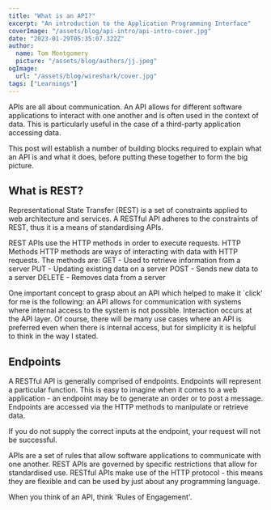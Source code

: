 ```yaml
---
title: "What is an API?"
excerpt: "An introduction to the Application Programming Interface"
coverImage: "/assets/blog/api-intro/api-intro-cover.jpg"
date: "2023-01-29T05:35:07.322Z"
author:
  name: Tom Montgomery
  picture: "/assets/blog/authors/jj.jpeg"
ogImage:
  url: "/assets/blog/wireshark/cover.jpg"
tags: ["Learnings"]
---
```


APIs are all about communication. An API allows for different software
applications to interact with one another and is often used in the context
of data. This is particularly useful in the case of a third-party
application accessing data.

This post will establish a number of building blocks required to explain
what an API is and what it does, before putting these together to form the
big picture.

## What is REST?

Representational State Transfer (REST) is a set of constraints applied to
web architecture and services. A RESTful API adheres to the constraints of
REST, thus it is a means of standardising APIs.

REST APIs use the HTTP methods in order to execute requests.
HTTP Methods HTTP methods are ways of interacting with data with HTTP
requests. The methods are: GET - Used to retrieve information from a
server PUT - Updating existing data on a server POST - Sends new data to a
server DELETE - Removes data from a server

One important concept to grasp about an API which helped to make it
`click' for me is the following: an API allows for communication with
systems where internal access to the system is not possible. Interaction
occurs at the API layer. Of course, there will be many use cases where an
API is preferred even when there is internal access, but for simplicity it
is helpful to think in the way I stated.

## Endpoints

A RESTful API is generally comprised of endpoints. Endpoints will
represent a particular function. This is easy to imagine when it comes to
a web application - an endpoint may be to generate an order or to post a
message. Endpoints are accessed via the HTTP methods to manipulate or
retrieve data.

If you do not supply the correct inputs at the endpoint, your request will
not be successful.

APIs are a set of rules that allow software applications to communicate
with one another. REST APIs are governed by specific restrictions that
allow for standardised use. RESTful APIs make use of the HTTP protocol -
this means they are flexible and can be used by just about any programming
language.

When you think of an API, think 'Rules of Engagement'.
